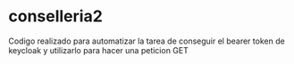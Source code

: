 # conselleria2
Codigo realizado para automatizar la tarea de conseguir el bearer token de keycloak y utilizarlo para hacer una peticion GET

